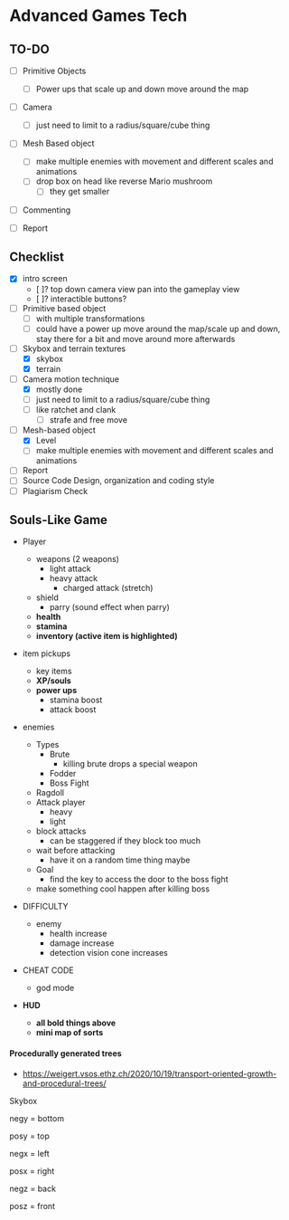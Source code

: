 # Advanced Games Tech

## TO-DO
- [ ] Primitive Objects
  - [ ] Power ups that scale up and down move around the map
- [ ] Camera
  - [ ] just need to limit to a radius/square/cube thing
- [ ] Mesh Based object
  - [ ] make multiple enemies with movement and different scales and animations
  - [ ] drop box on head like reverse Mario mushroom
    - [ ] they get smaller
- [ ] Commenting
- [ ] Report




## Checklist

- [x] intro screen
  - [ ]? top down camera view pan into the gameplay view
  - [ ]? interactible buttons?
- [ ] Primitive based object
  - [ ] with multiple transformations
  - [ ] could have a power up move around the map/scale up and down, stay there for a bit and move around more afterwards
- [ ] Skybox and terrain textures
  - [x] skybox
  - [x] terrain
- [ ] Camera motion technique
  - [x] mostly done
  - [ ] just need to limit to a radius/square/cube thing
  - [ ] like ratchet and clank
    - [ ] strafe and free move
- [ ] Mesh-based object
  - [x] Level
  - [ ] make multiple enemies with movement and different scales and animations
- [ ] Report
- [ ] Source Code Design, organization and coding style
- [ ] Plagiarism Check

## Souls-Like Game

- Player
  - weapons (2 weapons)
    - light attack
    - heavy attack
      - charged attack (stretch)
  - shield
    - parry (sound effect when parry)
  - **health**
  - **stamina**
  - **inventory (active item is highlighted)**

- item pickups
  - key items
  - **XP/souls**
  - **power ups**  
    - stamina boost
    - attack boost
- enemies
  - Types
    - Brute
      - killing brute drops a special weapon
    - Fodder
    - Boss Fight
  - Ragdoll
  - Attack player
    - heavy
    - light
  - block attacks
    - can be staggered if they block too much
  - wait before attacking
    - have it on a random time thing maybe
  - Goal
    - find the key to access the door to the boss fight
  - make something cool happen after killing boss
  
- DIFFICULTY
  - enemy
    - health increase
    - damage increase
    - detection vision cone increases
- CHEAT CODE
  - god mode
- **HUD**
  - **all bold things above**
  - **mini map of sorts**


#### Procedurally generated trees
- https://weigert.vsos.ethz.ch/2020/10/19/transport-oriented-growth-and-procedural-trees/

 



Skybox          

negy = bottom

posy = top

negx = left

posx = right

negz = back

posz = front
